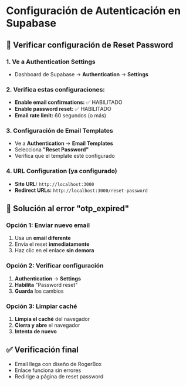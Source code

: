 # Configuración de Autenticación en Supabase

## 🔧 Verificar configuración de Reset Password

### 1. Ve a Authentication Settings
- Dashboard de Supabase → **Authentication** → **Settings**

### 2. Verifica estas configuraciones:
- **Enable email confirmations:** ✅ HABILITADO
- **Enable password reset:** ✅ HABILITADO
- **Email rate limit:** 60 segundos (o más)

### 3. Configuración de Email Templates
- Ve a **Authentication** → **Email Templates**
- Selecciona **"Reset Password"**
- Verifica que el template esté configurado

### 4. URL Configuration (ya configurado)
- **Site URL:** `http://localhost:3000`
- **Redirect URLs:** `http://localhost:3000/reset-password`

## 🚨 Solución al error "otp_expired"

### Opción 1: Enviar nuevo email
1. Usa un **email diferente**
2. Envía el reset **inmediatamente**
3. Haz clic en el enlace **sin demora**

### Opción 2: Verificar configuración
1. **Authentication** → **Settings**
2. **Habilita** "Password reset"
3. **Guarda** los cambios

### Opción 3: Limpiar caché
1. **Limpia el caché** del navegador
2. **Cierra y abre** el navegador
3. **Intenta de nuevo**

## ✅ Verificación final
- Email llega con diseño de RogerBox
- Enlace funciona sin errores
- Redirige a página de reset password
